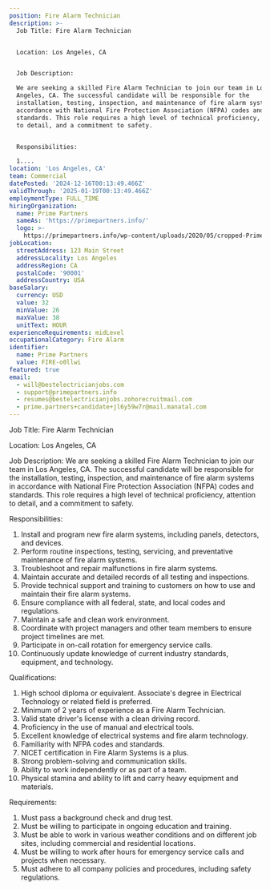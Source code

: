 ```yaml
---
position: Fire Alarm Technician
description: >-
  Job Title: Fire Alarm Technician


  Location: Los Angeles, CA


  Job Description:

  We are seeking a skilled Fire Alarm Technician to join our team in Los
  Angeles, CA. The successful candidate will be responsible for the
  installation, testing, inspection, and maintenance of fire alarm systems in
  accordance with National Fire Protection Association (NFPA) codes and
  standards. This role requires a high level of technical proficiency, attention
  to detail, and a commitment to safety.


  Responsibilities:

  1....
location: 'Los Angeles, CA'
team: Commercial
datePosted: '2024-12-16T00:13:49.466Z'
validThrough: '2025-01-19T00:13:49.466Z'
employmentType: FULL_TIME
hiringOrganization:
  name: Prime Partners
  sameAs: 'https://primepartners.info/'
  logo: >-
    https://primepartners.info/wp-content/uploads/2020/05/cropped-Prime-Partners-Logo-NO-BG-1-1.png
jobLocation:
  streetAddress: 123 Main Street
  addressLocality: Los Angeles
  addressRegion: CA
  postalCode: '90001'
  addressCountry: USA
baseSalary:
  currency: USD
  value: 32
  minValue: 26
  maxValue: 38
  unitText: HOUR
experienceRequirements: midLevel
occupationalCategory: Fire Alarm
identifier:
  name: Prime Partners
  value: FIRE-o0llwi
featured: true
email:
  - will@bestelectricianjobs.com
  - support@primepartners.info
  - resumes@bestelectricianjobs.zohorecruitmail.com
  - prime.partners+candidate+jl6y59w7r@mail.manatal.com
---
```




Job Title: Fire Alarm Technician

Location: Los Angeles, CA

Job Description:
We are seeking a skilled Fire Alarm Technician to join our team in Los Angeles, CA. The successful candidate will be responsible for the installation, testing, inspection, and maintenance of fire alarm systems in accordance with National Fire Protection Association (NFPA) codes and standards. This role requires a high level of technical proficiency, attention to detail, and a commitment to safety.

Responsibilities:
1. Install and program new fire alarm systems, including panels, detectors, and devices.
2. Perform routine inspections, testing, servicing, and preventative maintenance of fire alarm systems.
3. Troubleshoot and repair malfunctions in fire alarm systems.
4. Maintain accurate and detailed records of all testing and inspections.
5. Provide technical support and training to customers on how to use and maintain their fire alarm systems.
6. Ensure compliance with all federal, state, and local codes and regulations.
7. Maintain a safe and clean work environment.
8. Coordinate with project managers and other team members to ensure project timelines are met.
9. Participate in on-call rotation for emergency service calls.
10. Continuously update knowledge of current industry standards, equipment, and technology.

Qualifications:
1. High school diploma or equivalent. Associate's degree in Electrical Technology or related field is preferred.
2. Minimum of 2 years of experience as a Fire Alarm Technician.
3. Valid state driver's license with a clean driving record.
4. Proficiency in the use of manual and electrical tools.
5. Excellent knowledge of electrical systems and fire alarm technology.
6. Familiarity with NFPA codes and standards.
7. NICET certification in Fire Alarm Systems is a plus.
8. Strong problem-solving and communication skills.
9. Ability to work independently or as part of a team.
10. Physical stamina and ability to lift and carry heavy equipment and materials.

Requirements:
1. Must pass a background check and drug test.
2. Must be willing to participate in ongoing education and training.
3. Must be able to work in various weather conditions and on different job sites, including commercial and residential locations.
4. Must be willing to work after hours for emergency service calls and projects when necessary.
5. Must adhere to all company policies and procedures, including safety regulations.
